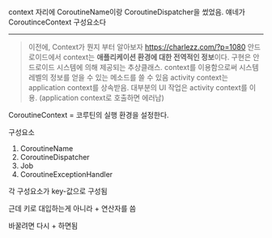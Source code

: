 context 자리에 CoroutineName이랑 CoroutineDispatcher을 썼었음. 얘네가 CoroutinceContext 구성요소다

----
> 이전에, Context가 뭔지 부터 알아보자
> https://charlezz.com/?p=1080
> 안드로이드에서 context는 **애플리케이션 환경에 대한 전역적인 정보**이다. 구현은 안드로이드 시스템에 의해 제공되는 추상클래스.
> context를 이용함으로써 시스템 레벨의 정보를 얻을 수 있는 메소드를 쓸 수 있음
> activity context는 application context를 상속받음.
> 대부분의 UI 작업은 activity context를 이용. (application context로 호출하면 에러남) 


CoroutineContext = 코루틴의 실행 환경을 설정한다.

구성요소
1. CoroutineName
2. CoroutineDispatcher
3. Job
4. CoroutineExceptionHandler


각 구성요소가 key-값으로 구성됨

근데 키로 대입하는게 아니라 + 연산자를 씀

바꿀려면 다시 + 하면됨

